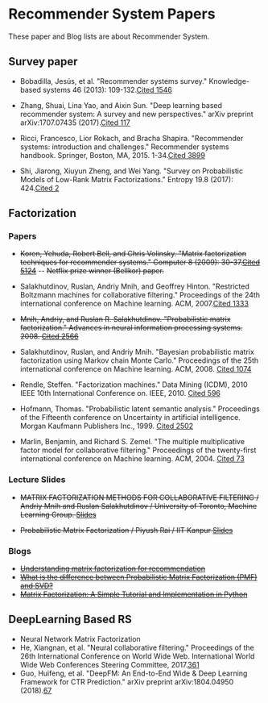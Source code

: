 # Recommender System Papers
These paper and Blog lists are about Recommender System.

## Survey paper
- Bobadilla, Jesús, et al. "Recommender systems survey." Knowledge-based systems 46 (2013): 109-132.[Cited 1546](https://ac.els-cdn.com/S0950705113001044/1-s2.0-S0950705113001044-main.pdf?_tid=e7acc45d-68f2-4d1c-a8b7-396edcf89f1f&acdnat=1546591087_cf6396f89c82bf1a0854150f4be99f62)
- Zhang, Shuai, Lina Yao, and Aixin Sun. "Deep learning based recommender system: A survey and new perspectives." arXiv preprint arXiv:1707.07435 (2017).[Cited 117](https://arxiv.org/pdf/1707.07435.pdf)
- Ricci, Francesco, Lior Rokach, and Bracha Shapira. "Recommender systems: introduction and challenges." Recommender systems handbook. Springer, Boston, MA, 2015. 1-34.[Cited 3899](http://www.cs.ubbcluj.ro/~gabis/DocDiplome/SistemeDeRecomandare/Recommender_systems_handbook.pdf)

- Shi, Jiarong, Xiuyun Zheng, and Wei Yang. "Survey on Probabilistic Models of Low-Rank Matrix Factorizations." Entropy 19.8 (2017): 424.[Cited 2](https://www.mdpi.com/1099-4300/19/8/424/htm)


## Factorization 
### Papers
- ~~Koren, Yehuda, Robert Bell, and Chris Volinsky. "Matrix factorization techniques for recommender systems." Computer 8 (2009): 30-37.[Cited 5124](https://ieeexplore.ieee.org/stamp/stamp.jsp?tp=&arnumber=5197422)~~
-- ~~Netflix prize winner (Bellkor) paper.~~

- Salakhutdinov, Ruslan, Andriy Mnih, and Geoffrey Hinton. "Restricted Boltzmann machines for collaborative filtering." Proceedings of the 24th international conference on Machine learning. ACM, 2007.[Cited 1333](http://delivery.acm.org/10.1145/1280000/1273596/p791-salakhutdinov.pdf?ip=147.46.242.197&id=1273596&acc=ACTIVE%20SERVICE&key=0EC22F8658578FE1%2ED83A6478590749B7%2E4D4702B0C3E38B35%2E4D4702B0C3E38B35&__acm__=1546884989_679fa6c2bb0ce1092c926b8d18301235)

- ~~Mnih, Andriy, and Ruslan R. Salakhutdinov. "Probabilistic matrix factorization." Advances in neural information processing systems. 2008. [Cited 2566](https://papers.nips.cc/paper/3208-probabilistic-matrix-factorization.pdf)~~

- Salakhutdinov, Ruslan, and Andriy Mnih. "Bayesian probabilistic matrix factorization using Markov chain Monte Carlo." Proceedings of the 25th international conference on Machine learning. ACM, 2008.  [Cited 1074](https://dl.acm.org/citation.cfm?id=1390267)

- Rendle, Steffen. "Factorization machines." Data Mining (ICDM), 2010 IEEE 10th International Conference on. IEEE, 2010.  [Cited 596](https://www.csie.ntu.edu.tw/~b97053/paper/Rendle2010FM.pdf)

- Hofmann, Thomas. "Probabilistic latent semantic analysis." Proceedings of the Fifteenth conference on Uncertainty in artificial intelligence. Morgan Kaufmann Publishers Inc., 1999. [Cited 2502](http://delivery.acm.org/10.1145/2080000/2073829/p289-hofmann.pdf?ip=147.46.242.197&id=2073829&acc=ACTIVE%20SERVICE&key=0EC22F8658578FE1%2ED83A6478590749B7%2E4D4702B0C3E38B35%2E4D4702B0C3E38B35&__acm__=1546855600_3caba76ab183f6015b6d83d6e335fe1d)

- Marlin, Benjamin, and Richard S. Zemel. "The multiple multiplicative factor model for collaborative filtering." Proceedings of the twenty-first international conference on Machine learning. ACM, 2004. [Cited 73](https://people.cs.umass.edu/~marlin/research/papers/mmf-icml2004.pdf)

### Lecture Slides
- ~~MATRIX FACTORIZATION METHODS FOR COLLABORATIVE FILTERING / Andriy Mnih and Ruslan Salakhutdinov / University of Toronto, Machine Learning Group. [Slides](https://www.cs.toronto.edu/~hinton/csc2515/notes/pmf_tutorial.pdf)~~

- ~~Probabilistic Matrix Factorization / Piyush Rai / IIT Kanpur [Slides](https://www.cse.iitk.ac.in/users/piyush/courses/pml_winter16/slides_lec11.pdf)~~

### Blogs
- ~~[Understanding matrix factorization for recommendation](http://nicolas-hug.com/blog/matrix_facto_1)~~
- ~~[What is the difference between Probabilistic Matrix Factorization (PMF) and SVD?](https://www.quora.com/What-is-the-difference-between-Probabilistic-Matrix-Factorization-PMF-and-SVD)~~
- ~~[Matrix Factorization: A Simple Tutorial and Implementation in Python](http://www.quuxlabs.com/blog/2010/09/matrix-factorization-a-simple-tutorial-and-implementation-in-python/)~~

## DeepLearning Based RS
- Neural Network Matrix Factorization
- He, Xiangnan, et al. "Neural collaborative filtering." Proceedings of the 26th International Conference on World Wide Web. International World Wide Web Conferences Steering Committee, 2017.[361](http://delivery.acm.org/10.1145/3060000/3052569/p173-he.pdf?ip=147.46.242.197&id=3052569&acc=ACTIVE%20SERVICE&key=0EC22F8658578FE1%2ED83A6478590749B7%2E4D4702B0C3E38B35%2E4D4702B0C3E38B35&__acm__=1547460596_d51aabbb8b7e95331fd40e714c581150)
- Guo, Huifeng, et al. "DeepFM: An End-to-End Wide & Deep Learning Framework for CTR Prediction." arXiv preprint arXiv:1804.04950 (2018).[67](https://arxiv.org/abs/1804.04950)
